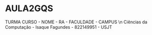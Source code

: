 # AULA2GQS

TURMA
CURSO - NOME - RA - FACULDADE - CAMPUS \n
Ciências da Computação - Isaque Fagundes - 822149951 - USJT
